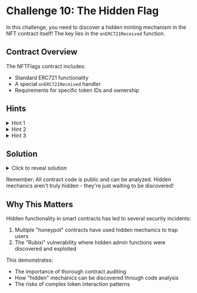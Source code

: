 # Challenge 10: The Hidden Flag

In this challenge, you need to discover a hidden minting mechanism in the NFT contract itself! The key lies in the `onERC721Received` function.

## Contract Overview
The NFTFlags contract includes:
- Standard ERC721 functionality
- A special `onERC721Received` handler
- Requirements for specific token IDs and ownership

## Hints
<details>
<summary>Hint 1</summary>
Look carefully at the <code>onERC721Received</code> function. What does it check for?
</details>

<details>
<summary>Hint 2</summary>
You need two specific tokens: one from Challenge 1 and one from Challenge 9
</details>

<details>
<summary>Hint 3</summary>
The function expects the token IDs to be passed in a specific way through the <code>data</code> parameter during transfer
</details>

## Solution
<details>
<summary>Click to reveal solution</summary>

1. You need two tokens:
   - Token ID from Challenge 1 (registration)
   - Token ID from Challenge 9

2. Transfer token 1 to the contract with token 9's ID as data:
<code>
nftFlags.safeTransferFrom(
    yourAddress,
    address(nftFlags),
    token1Id,
    abi.encodePacked(token9Id)
);
</code>

The contract will:
- Verify you own both tokens
- Check that they're the correct challenge tokens
- Mint you the secret flag (10)
- Return your original token

Congratulations! You've discovered and exploited a hidden minting mechanism! 🎉
</details>

Remember: All contract code is public and can be analyzed. Hidden mechanics aren't truly hidden - they're just waiting to be discovered!

## Why This Matters
Hidden functionality in smart contracts has led to several security incidents:

1. Multiple "honeypot" contracts have used hidden mechanics to trap users
2. The "Rubixi" vulnerability where hidden admin functions were discovered and exploited

This demonstrates:
- The importance of thorough contract auditing
- How "hidden" mechanics can be discovered through code analysis
- The risks of complex token interaction patterns